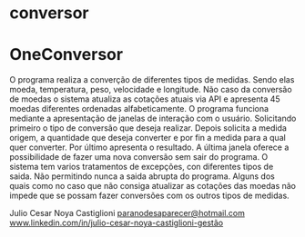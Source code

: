 # conversor
# OneConversor
O programa realiza a converção de diferentes tipos de medidas. Sendo elas moeda, temperatura, peso, velocidade e longitude. 
Não caso da conversão de moedas o sistema atualiza as cotações atuais via API e apresenta 45 moedas diferentes ordenadas alfabeticamente. 
O programa funciona mediante a apresentação de janelas de interação com o usuário.
Solicitando primeiro o tipo de conversão que deseja realizar. 
Depois solicita a medida origem, a quantidade que deseja converter e por fin a medida para a qual quer converter. 
Por último apresenta o resultado.
A última janela oferece a possibilidade de fazer uma nova conversão sem sair do programa.
O sistema tem varios tratamentos de excepções, con diferentes tipos de saida. 
Não permitindo nunca a saida abrupta do programa. 
Alguns dos quais como no caso que não consiga atualizar as cotações das moedas não impede que se possam fazer conversões com os outros tipos de medidas.

Julio Cesar Noya Castiglioni                 paranodesaparecer@hotmail.com    
         www.linkedin.com/in/julio-cesar-noya-castiglioni-gestão
